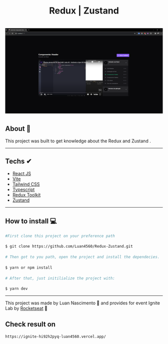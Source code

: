 <h1 align='center'>Redux | Zustand</h1>

<h1 align="center">
  <img src="./src/assets/image.png" alt="">
</h1>

## About 🚀

This project was built to get knowledge about the Redux and Zustand .

---

## Techs ✔
- [React JS](https://reactjs.org/)
- [Vite](https://vitejs.dev/)
- [Tailwind CSS](https://tailwindcss.com/)
- [Typescript](https://www.typescriptlang.org/)
- [Redux Toolkit](https://redux-toolkit.js.org/)
- [Zustand](https://zustand-demo.pmnd.rs/)

---

## How to install 💻

```bash
#First clone this project on your preference path

$ git clone https://github.com/Luan4560/Redux-Zustand.git

# Then got to you path, open the project and install the dependecies.

$ yarn or npm install

# After that, just initilialize the project with:

$ yarn dev
```
---

This project was made by Luan Nascimento 🤘 and provides
for event Ignite Lab by [Rocketseat](https://rocketseat.com.br/) 🚀

## Check result on

```https://ignite-hi92h2pyq-luan4560.vercel.app/```
